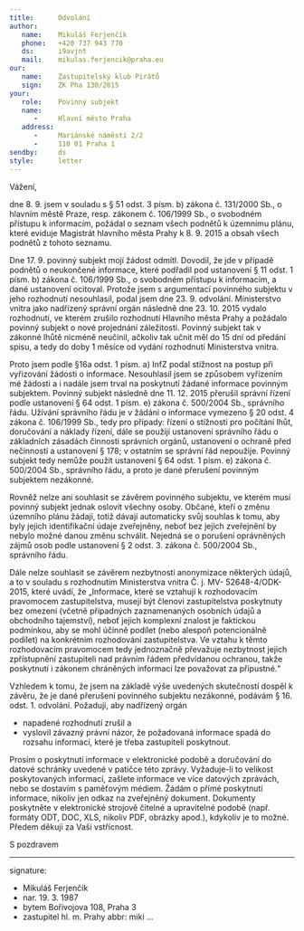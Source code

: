 ```yaml
---
title:      Odvolání
author:
   name:    Mikuláš Ferjenčík
   phone:   +420 737 943 770
   ds:      i9avjnt
   mail:    mikulas.ferjencik@praha.eu
our:
   name:    Zastupitelský klub Pirátů
   sign:    ZK Pha 130/2015
your:
   role:    Povinný subjekt
   name:    
      -     Hlavní město Praha
   address:
      -     Mariánské náměstí 2/2
      -     110 01 Praha 1
sendby:     ds
style:      letter
---
```


Vážení,

dne 8. 9. jsem v souladu s § 51 odst. 3 písm. b) zákona č. 131/2000 Sb., o hlavním městě Praze, resp. zákonem č. 106/1999 Sb., o svobodném přístupu k informacím, požádal o seznam všech podnětů k územnímu plánu, které eviduje Magistrát hlavního města Prahy k 8. 9. 2015 a obsah všech podnětů z tohoto seznamu. 

Dne 17. 9. povinný subjekt mojí žádost odmítl. Dovodil, že jde v případě podnětů o neukončené informace, které podřadil pod ustanovení § 11 odst. 1 písm. b) zákona č. 106/1999 Sb., o svobodném přístupu k informacím, a dané ustanovení ocitoval. Protože jsem s argumentací povinného subjektu v jeho rozhodnutí nesouhlasil, podal jsem dne 23. 9. odvolání. Ministerstvo vnitra jako nadřízený správní orgán následně dne 23. 10. 2015 vydalo rozhodnutí, ve kterém zrušilo rozhodnutí Hlavního města Prahy a požádalo povinný subjekt o nové projednání záležitosti. Povinný subjekt tak v zákonné lhůtě nicméně neučinil, ačkoliv tak učnit měl do 15 dní od předání spisu, a tedy do doby 1 měsíce od vydání rozhodnutí Ministerstva vnitra. 

Proto jsem podle §16a odst. 1 písm. a) InfZ podal stížnost na postup při vyřizování žádosti o informace. Nesouhlasil jsem se způsobem vyřízením mé žádosti a i nadále jsem trval na poskytnutí žádané informace povinným subjektem. Povinný subjekt následně dne 11. 12. 2015 přerušil správní řízení podle ustanovení § 64 odst. 1 písm. e) zákona č. 500/2004 Sb., správního řádu. Užívání správního řádu je v žádání o informace vymezeno § 20 odst. 4 zákona č. 106/1999 Sb., tedy pro případy: řízení o stížnosti pro počítání lhůt, doručování a náklady řízení, dále se použijí ustanovení správního řádu o základních zásadách činnosti správních orgánů, ustanovení o ochraně před nečinností a ustanovení § 178; v ostatním se správní řád nepoužije. Povinný subjekt tedy nemůže použít ustanovení § 64 odst. 1 písm. e) zákona č. 500/2004 Sb., správního řádu, a proto je dané přerušení povinným subjektem nezákonné.

Rovněž nelze ani souhlasit se závěrem povinného subjektu, ve kterém musí povinný subjekt jednak oslovit všechny osoby. Občané, kteří o změnu územního plánu žádají, totiž dávají automaticky svůj souhlas k tomu, aby byly jejich identifikační údaje zveřejněny, neboť bez jejich zveřejnění by nebylo možné danou změnu schválit. Nejedná se o porušení oprávněných zájmů osob podle ustanovení § 2 odst. 3. zákona č. 500/2004 Sb., správního řádu. 

Dále nelze souhlasit se závěrem nezbytnosti anonymizace některých údajů, a to v souladu s rozhodnutím Ministerstva vnitra Č. j. MV- 52648-4/ODK-2015, které uvádí, že „Informace, které se vztahují k rozhodovacím pravomocem zastupitelstva, musejí být členovi zastupitelstva poskytnuty bez omezení (včetně případných zaznamenaných osobních údajů a obchodního tajemství), neboť jejich komplexní znalost je faktickou podmínkou, aby se mohl účinně podílet (nebo alespoň potencionálně podílet) na konkrétním rozhodování zastupitelstva. Ve vztahu k těmto rozhodovacím pravomocem tedy jednoznačně převažuje nezbytnost jejich zpřístupnění zastupiteli nad právním řádem předvídanou ochranou, takže poskytnutí i zákonem chráněných informací lze považovat za přípustné.“

Vzhledem k tomu, že jsem na základě výše uvedených skutečností dospěl k závěru, že je dané přerušení povinného subjektu nezákonné, podávám § 16. odst. 1. odvolání. Požaduji, aby nadřízený orgán 

* napadené rozhodnutí zrušil a
* vyslovil závazný právní názor, že požadovaná informace spadá do rozsahu informací, které je třeba zastupiteli poskytnout.

Prosím o poskytnutí informace v elektronické podobě a doručování do datové schránky uvedené v patičce této zprávy. Vyžaduje-li to velikost poskytovaných informací, zašlete informace ve více datových zprávách, nebo se dostavím s paměťovým médiem. Žádám o přímé poskytnutí informace, nikoliv jen odkaz na zveřejněný dokument. Dokumenty poskytněte v elektronické strojově čitelné a upravitelné podobě (např. formáty ODT, DOC, XLS, nikoliv PDF, obrázky apod.), kdykoliv je to možné. Předem děkuji za Vaši vstřícnost. 

S pozdravem

---
signature:
  - Mikuláš Ferjenčík
  - nar. 19. 3. 1987
  - bytem Bořivojova 108, Praha 3
  - zastupitel hl. m. Prahy
abbr:       miki
...

